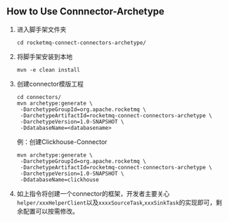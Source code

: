 ## How to Use Connnector-Archetype

1. 进入脚手架文件夹
   
   ```shell
   cd rocketmq-connect-connectors-archetype/
   ```

2. 将脚手架安装到本地
   
   ```shell
   mvn -e clean install
   ```

3. 创建connector模版工程
   
   ```shell
   cd connectors/
   mvn archetype:generate \
    -DarchetypeGroupId=org.apache.rocketmq \
    -DarchetypeArtifactId=rocketmq-connect-connectors-archetype \
    -DarchetypeVersion=1.0-SNAPSHOT \
    -DdatabaseName=<databasename>
   ```
   
   例：创建Clickhouse-Connector
   
   ```shell
   mvn archetype:generate \
    -DarchetypeGroupId=org.apache.rocketmq \
    -DarchetypeArtifactId=rocketmq-connect-connectors-archetype \
    -DarchetypeVersion=1.0-SNAPSHOT \
    -DdatabaseName=clickhouse
   ```

4. 如上指令将创建一个connector的框架，开发者主要关心`helper/xxxHelperClient`以及`xxxxSourceTask`,`xxxSinkTask`的实现即可，剩余配置可以按需修改。
